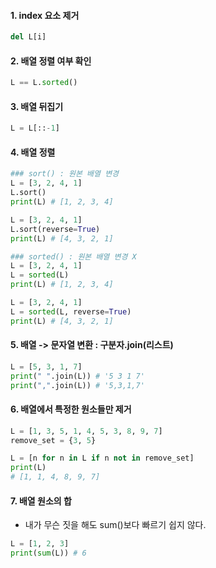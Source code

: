 #### 1. index 요소 제거
```python
del L[i]
```

#### 2. 배열 정렬 여부 확인
```python
L == L.sorted()
```

#### 3. 배열 뒤집기
```python
L = L[::-1]
```

#### 4. 배열 정렬
```python
### sort() : 원본 배열 변경
L = [3, 2, 4, 1]
L.sort()
print(L) # [1, 2, 3, 4]

L = [3, 2, 4, 1]
L.sort(reverse=True)
print(L) # [4, 3, 2, 1]

### sorted() : 원본 배열 변경 X
L = [3, 2, 4, 1]
L = sorted(L)
print(L) # [1, 2, 3, 4]

L = [3, 2, 4, 1]
L = sorted(L, reverse=True)
print(L) # [4, 3, 2, 1]
```

#### 5. 배열 -> 문자열 변환 : **구분자.join(리스트)**
```python
L = [5, 3, 1, 7]
print(" ".join(L)) # '5 3 1 7'
print(",".join(L)) # '5,3,1,7'
```

#### 6. 배열에서 특정한 원소들만 제거
```python
L = [1, 3, 5, 1, 4, 5, 3, 8, 9, 7]
remove_set = {3, 5}

L = [n for n in L if n not in remove_set]
print(L)
# [1, 1, 4, 8, 9, 7]
```

#### 7. 배열 원소의 합
- 내가 무슨 짓을 해도 sum()보다 빠르기 쉽지 않다.
```python
L = [1, 2, 3]
print(sum(L)) # 6
```

